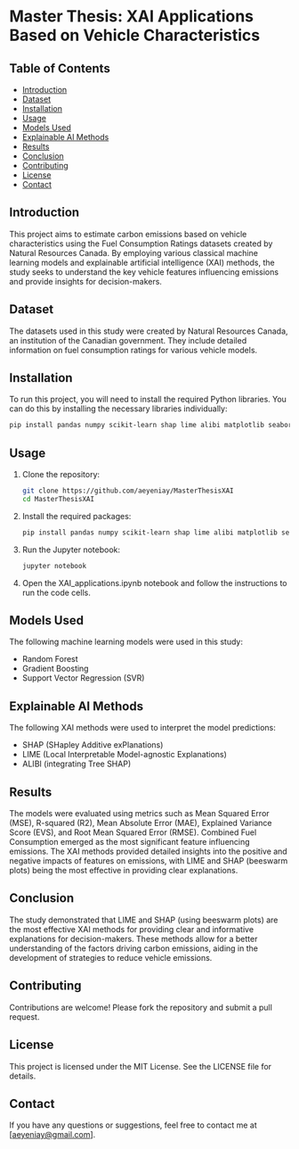 # Master Thesis: XAI Applications Based on Vehicle Characteristics

## Table of Contents
- [Introduction](#introduction)
- [Dataset](#dataset)
- [Installation](#installation)
- [Usage](#usage)
- [Models Used](#models-used)
- [Explainable AI Methods](#explainable-ai-methods)
- [Results](#results)
- [Conclusion](#conclusion)
- [Contributing](#contributing)
- [License](#license)
- [Contact](#contact)

## Introduction
This project aims to estimate carbon emissions based on vehicle characteristics using the Fuel Consumption Ratings datasets created by Natural Resources Canada. By employing various classical machine learning models and explainable artificial intelligence (XAI) methods, the study seeks to understand the key vehicle features influencing emissions and provide insights for decision-makers.

## Dataset
The datasets used in this study were created by Natural Resources Canada, an institution of the Canadian government. They include detailed information on fuel consumption ratings for various vehicle models.

## Installation
To run this project, you will need to install the required Python libraries. You can do this by installing the necessary libraries individually:

```bash
pip install pandas numpy scikit-learn shap lime alibi matplotlib seaborn
```
## Usage

1. Clone the repository:
   ```bash
   git clone https://github.com/aeyeniay/MasterThesisXAI
   cd MasterThesisXAI
   ```
   
2. Install the required packages:
   ```bash
   pip install pandas numpy scikit-learn shap lime alibi matplotlib seaborn 
   ```
3. Run the Jupyter notebook:
   ```bash
   jupyter notebook
   ```
4. Open the XAI_applications.ipynb notebook and follow the instructions to run the code cells.
  
## Models Used
The following machine learning models were used in this study:

- Random Forest
- Gradient Boosting
- Support Vector Regression (SVR)

## Explainable AI Methods
The following XAI methods were used to interpret the model predictions:

- SHAP (SHapley Additive exPlanations)
- LIME (Local Interpretable Model-agnostic Explanations)
- ALIBI (integrating Tree SHAP)

## Results
The models were evaluated using metrics such as Mean Squared Error (MSE), R-squared (R2), Mean Absolute Error (MAE), Explained Variance Score (EVS), and Root Mean Squared Error (RMSE). Combined Fuel Consumption emerged as the most significant feature influencing emissions. The XAI methods provided detailed insights into the positive and negative impacts of features on emissions, with LIME and SHAP (beeswarm plots) being the most effective in providing clear explanations.

## Conclusion
The study demonstrated that LIME and SHAP (using beeswarm plots) are the most effective XAI methods for providing clear and informative explanations for decision-makers. These methods allow for a better understanding of the factors driving carbon emissions, aiding in the development of strategies to reduce vehicle emissions.

## Contributing
Contributions are welcome! Please fork the repository and submit a pull request.

## License
This project is licensed under the MIT License. See the LICENSE file for details.

## Contact
If you have any questions or suggestions, feel free to contact me at [aeyeniay@gmail.com].
